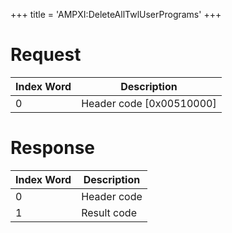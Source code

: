 +++
title = 'AMPXI:DeleteAllTwlUserPrograms'
+++

# Request

| Index Word | Description                |
|------------|----------------------------|
| 0          | Header code \[0x00510000\] |

# Response

| Index Word | Description |
|------------|-------------|
| 0          | Header code |
| 1          | Result code |
